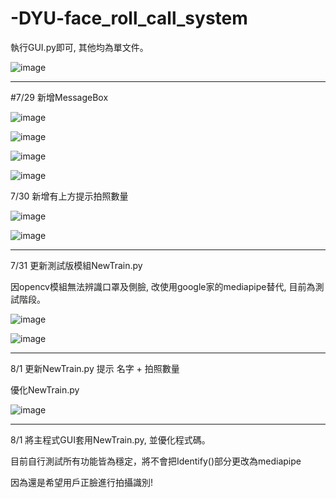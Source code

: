 # -DYU-face_roll_call_system
執行GUI.py即可, 其他均為單文件。

![image](https://user-images.githubusercontent.com/50831121/181445835-683041d6-ba22-46a2-983f-0a0f439de4c2.png)


--------------------------------------------
#7/29
新增MessageBox

![image](https://user-images.githubusercontent.com/50831121/181757125-3520e309-ec97-4dda-b7dc-0c2eb824abed.png)

![image](https://user-images.githubusercontent.com/50831121/181757185-450e9490-f4f8-4e91-a32e-d02533099a76.png)

![image](https://user-images.githubusercontent.com/50831121/181757243-85a7bcd1-e6b3-435e-bb3b-33000ae613b8.png)

![image](https://user-images.githubusercontent.com/50831121/181800083-fff254bc-60ba-4023-afa2-489fc6aefa59.png)

7/30
新增有上方提示拍照數量

![image](https://user-images.githubusercontent.com/50831121/181800602-1c6e0034-64eb-4a01-8060-07b83941efdd.png)

![image](https://user-images.githubusercontent.com/50831121/181800838-d50c86f0-a9a4-4700-b8aa-425b1e240f5a.png)

--------------------------------------------
7/31 更新測試版模組NewTrain.py

因opencv模組無法辨識口罩及側臉, 改使用google家的mediapipe替代, 目前為測試階段。

![image](https://user-images.githubusercontent.com/50831121/181903882-004e1d3b-aa6d-4218-a3ae-9c7e6e4e41c6.png)

![image](https://user-images.githubusercontent.com/50831121/181904059-5e8e1129-452e-473e-ab1e-1eb328793308.png)

--------------------------------------------
8/1 更新NewTrain.py 提示 名字 + 拍照數量

優化NewTrain.py

![image](https://user-images.githubusercontent.com/50831121/182035464-b5090eac-0a1c-4b48-95ea-dfa9bae4eedb.png)

--------------------------------------------
8/1 將主程式GUI套用NewTrain.py, 並優化程式碼。

目前自行測試所有功能皆為穩定，將不會把Identify()部分更改為mediapipe

因為還是希望用戶正臉進行拍攝識別!
